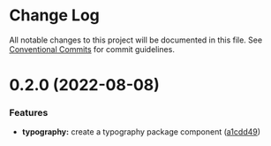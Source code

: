 # Change Log

All notable changes to this project will be documented in this file.
See [Conventional Commits](https://conventionalcommits.org) for commit guidelines.

# 0.2.0 (2022-08-08)


### Features

* **typography:** create a typography package component ([a1cdd49](https://github.com/louffee/canada-design-system/commit/a1cdd495569b038d9eb516aa03a26d8e9023a57b))
